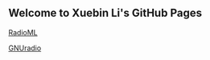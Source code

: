 ## Welcome to Xuebin Li's GitHub Pages
[RadioML](https://ttuxl.github.io/RadioML/)

[GNUradio](https://ttuxl.github.io/gnuradio-XL/)
